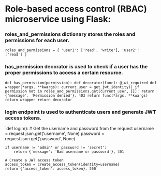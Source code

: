 # Role-based access control (RBAC) microservice using Flask:



### roles_and_permissions dictionary stores the roles and permissions for each user.

`roles_and_permissions = {
    'user1': ['read', 'write'],
    'user2': ['read']
}` 

### has_permission decorator is used to check if a user has the proper permissions to access a certain resource.

`def has_permission(permission):
    def decorator(func):
        @jwt_required
        def wrapper(*args, **kwargs):
            current_user = get_jwt_identity()
            if permission not in roles_and_permissions.get(current_user, []):
                return {'message': 'Permission denied'}, 403
            return func(*args, **kwargs)
        return wrapper
    return decorator` 

### login endpoint is used to authenticate users and generate JWT access tokens.

`def login():
    # Get the username and password from the request
    username = request.json.get('username', None)
    password = request.json.get('password', None)

    
    if username != 'admin' or password != 'secret':
        return {'message': 'Bad username or password'}, 401

    # Create a JWT access token 
    access_token = create_access_token(identity=username)
    return {'access_token': access_token}, 200`


